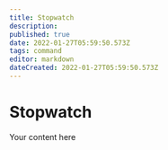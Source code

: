 ```yaml
---
title: Stopwatch
description: 
published: true
date: 2022-01-27T05:59:50.573Z
tags: command
editor: markdown
dateCreated: 2022-01-27T05:59:50.573Z
---
```


# Stopwatch
Your content here